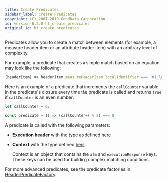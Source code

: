 ```yaml
---
title: Create Predicates
sidebar_label: Create Predicates
copyright: (C) 2007-2019 GoodData Corporation
id: version-6.2.0-ht_create_predicates
original_id: ht_create_predicates
---
```


Predicates allow you to create a match between elements (for example, a measure header item or an attribute header item) with an arbitrary level of complexity.

For example, a predicate that creates a simple match based on an equation may look like the following:

```javascript
(headerItem) => headerItem.measureHeaderItem.localIdentifier === 'm1_localIdentifier'
```

Here is an example of a predicate that increments the `callCounter` variable in the predicate's closure every time the predicate is called and returns `true` if `callCounter` is an even number:

```javascript
let callCounter = 0;

const predicate = () => (callCounter++ % 2) === 0
```

A predicate is called with the following parameters:
* **Execution header** with the type as defined [here](https://github.com/gooddata/gooddata-react-components/blob/master/src/interfaces/MappingHeader.ts#L4)

* **Context** with the type defined [here](https://github.com/gooddata/gooddata-react-components/blob/master/src/interfaces/HeaderPredicate.ts#L6)

    Context is an object that contains the `afm` and `executionResponse` keys. These keys can be used for building complex matching conditions.

For more advanced predicates, see the predicate factories in
[HeaderPredicateFactory](https://github.com/gooddata/gooddata-react-components/blob/master/src/factory/HeaderPredicateFactory.ts).